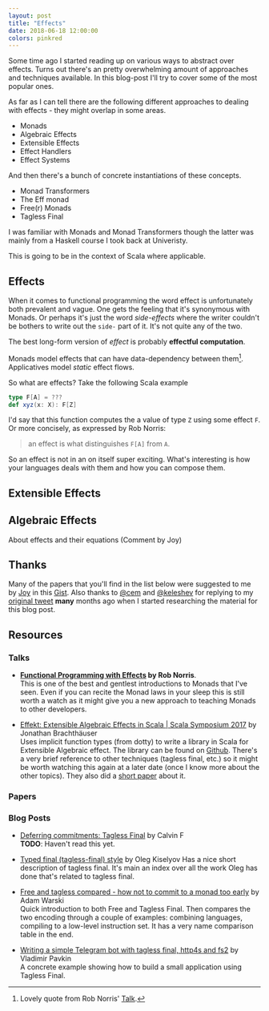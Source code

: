```yaml
---
layout: post
title: "Effects"
date: 2018-06-18 12:00:00
colors: pinkred
---
```


Some time ago I started reading up on various ways to abstract over
effects. Turns out there's an pretty overwhelming amount of approaches
and techniques available. In this blog-post I'll try to cover some of
the most popular ones.

As far as I can tell there are the following different approaches to
dealing with effects - they might overlap in some areas.

- Monads
- Algebraic Effects
- Extensible Effects
- Effect Handlers
- Effect Systems

And then there's a bunch of concrete instantiations of these concepts.

- Monad Transformers
- The Eff monad
- Free(r) Monads
- Tagless Final

I was familiar with Monads and Monad Transformers though the latter
was mainly from a Haskell course I took back at Univeristy.

This is going to be in the context of Scala where applicable.

## Effects

When it comes to functional programming the word effect is
unfortunately both prevalent and vague. One gets the feeling that it's
synonymous with Monads. Or perhaps it's just the word *side-effects*
where the writer couldn't be bothers to write out the `side-` part of
it. It's not quite any of the two.

The best long-form version of *effect* is probably **effectful
computation**.

Monads model effects that can have data-dependency between them[^1].
Applicatives model *static* effect flows.

So what are effects? Take the following Scala example

```scala
type F[A] = ???
def xyz(x: X): F[Z]
```

I'd say that this function computes the a value of type `Z` using some
effect `F`. Or more concisely, as expressed by Rob Norris:

> an effect is what distinguishes `F[A]` from `A`.

So an effect is not in an on itself super exciting. What's interesting
is how your languages deals with them and how you can compose them.

## Extensible Effects

## Algebraic Effects

About effects and their equations (Comment by Joy)

## Thanks

Many of the papers that you'll find in the list below were suggested
to me by [Joy](https://twitter.com/cyberglot) in this [Gist](https://gist.github.com/cyberglot/07f0e6c1fec0ebdc06282895f84aa5a5). Also thanks to [@cem](https://twitter.com/cem2ran) and [@keleshev](https://twitter.com/keleshev) for
replying to my [original tweet](https://twitter.com/Mads_Hartmann/status/946452171930918914) **many** months ago when I started
researching the material for this blog post.

## Resources

### Talks

- **[Functional Programming with Effects](https://www.youtube.com/watch?v=po3wmq4S15A) by Rob Norris**.  
  This is one of the best and gentlest introductions to Monads that
  I've seen. Even if you can recite the Monad laws in your sleep this
  is still worth a watch as it might give you a new approach to
  teaching Monads to other developers.

- [Effekt: Extensible Algebraic Effects in Scala | Scala Symposium 2017](https://www.youtube.com/watch?v=79CXOlIevVU) by Jonathan Brachthäuser  
  Uses implicit function types (from dotty) to write a library in
  Scala for Extensible Algebraic effect. The library can be found on
  [Github](https://github.com/b-studios/scala-effekt). There's a very brief reference to other techniques (tagless
  final, etc.) so it might be worth watching this again at a later
  date (once I know more about the other topics). They also did a
  [short paper](http://files.b-studios.de/effekt.pdf) about it.

### Papers

### Blog Posts

- [Deferring commitments: Tagless Final](https://medium.com/@calvin.l.fer/deferring-commitments-tagless-final-704d768f15cb) by Calvin F  
  **TODO**: Haven't read this yet.

- [Typed final (tagless-final) style](http://okmij.org/ftp/tagless-final/index.html) by Oleg Kiselyov
  Has a nice short description of tagless final. It's main an index
  over all the work Oleg has done that's related to tagless final.

- [Free and tagless compared - how not to commit to a monad too early](https://softwaremill.com/free-tagless-compared-how-not-to-commit-to-monad-too-early/) by Adam Warski  
  Quick introduction to both Free and Tagless Final. Then compares the
  two encoding through a couple of examples: combining languages,
  compiling to a low-level instruction set. It has a very name
  comparison table in the end.

- [Writing a simple Telegram bot with tagless final, http4s and fs2](http://pavkin.ru/writing-a-simple-telegram-bot-with-tagless-final-http4s-and-fs2/) by Vladimir Pavkin  
  A concrete example showing how to build a small application using
  Tagless Final.

[^1]: Lovely quote from Rob Norris' [Talk](https://www.youtube.com/watch?v=po3wmq4S15A).

